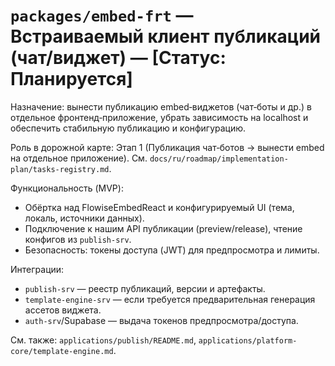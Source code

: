 # `packages/embed-frt` — Встраиваемый клиент публикаций (чат/виджет) — [Статус: Планируется]

Назначение: вынести публикацию embed‑виджетов (чат‑боты и др.) в отдельное фронтенд‑приложение, убрать зависимость на localhost и обеспечить стабильную публикацию и конфигурацию.

Роль в дорожной карте: Этап 1 (Публикация чат‑ботов → вынести embed на отдельное приложение). См. `docs/ru/roadmap/implementation-plan/tasks-registry.md`.

Функциональность (MVP):

-   Обёртка над FlowiseEmbedReact и конфигурируемый UI (тема, локаль, источники данных).
-   Подключение к нашим API публикации (preview/release), чтение конфигов из `publish-srv`.
-   Безопасность: токены доступа (JWT) для предпросмотра и лимиты.

Интеграции:

-   `publish-srv` — реестр публикаций, версии и артефакты.
-   `template-engine-srv` — если требуется предварительная генерация ассетов виджета.
-   `auth-srv`/Supabase — выдача токенов предпросмотра/доступа.

См. также: `applications/publish/README.md`, `applications/platform-core/template-engine.md`.

